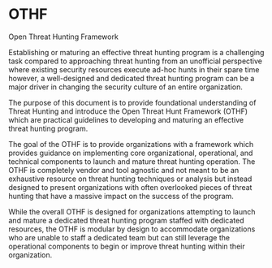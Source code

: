 # OTHF
Open Threat Hunting Framework

Establishing or maturing an effective threat hunting program is a challenging task compared to approaching threat hunting from an unofficial perspective where existing security resources execute ad-hoc hunts in their spare time however, a well-designed and dedicated threat hunting program can be a major driver in changing the security culture of an entire organization.

The purpose of this document is to provide foundational understanding of Threat Hunting and introduce the Open Threat Hunt Framework (OTHF) which are practical guidelines to developing and maturing an effective threat hunting program.

The goal of the OTHF is to provide organizations with a framework which provides guidance on implementing core organizational, operational, and technical components to launch and mature threat hunting operation. The OTHF is completely vendor and tool agnostic and not meant to be an exhaustive resource on threat hunting techniques or analysis but instead designed to present organizations with often overlooked pieces of threat hunting that have a massive impact on the success of the program.

While the overall OTHF is designed for organizations attempting to launch and mature a dedicated threat hunting program staffed with dedicated resources, the OTHF is modular by design to accommodate organizations who are unable to staff a dedicated team but can still leverage the operational components to begin or improve threat hunting within their organization.
